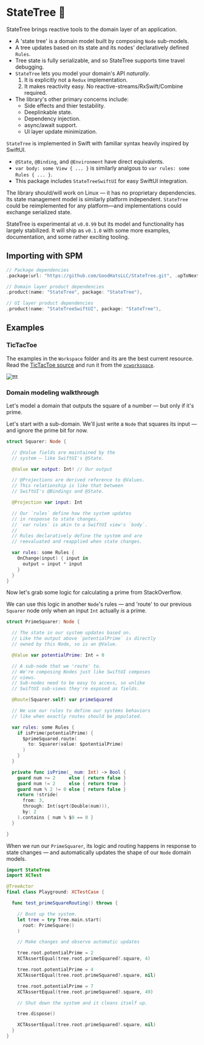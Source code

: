 # StateTree 🌳

StateTree brings reactive tools to the domain layer of an application.

* A 'state tree' is a domain model built by composing `Node` sub-models.
* A tree updates based on its state and its nodes' declaratively defined `Rules`.
* Tree state is fully serializable, and so StateTree supports time travel debugging.
* `StateTree` lets you model your domain's API *naturally*.
  1. It is explicitly not a `Redux` implementation.
  2. It makes reactivity easy. No reactive-streams/RxSwift/Combine required.
* The library's other primary concerns include:
  - Side effects and thier testability.
  - Deeplinkable state.
  - Dependency injection.
  - async/await support.
  - UI layer update minimization.

`StateTree` is implemented in Swift with familiar syntax heavily inspired by SwiftUI.
- `@State`, `@Binding`, and `@Environment` have direct equivalents.
- `var body: some View { ... }` is similarly analgous to `var rules: some Rules { ... }`.
- This package includes `StateTreeSwiftUI` for easy SwiftUI integration.

The library should/will work on Linux — it has no proprietary dependencies.
Its state management model is similarly platform independent. `StateTree` could be reimplemented for any platform—and implementations could exchange serialized state.

StateTree is experimental at `v0.0.99` but its model and functionality has largely stabilized.
It will ship as `v0.1.0` with some more examples, documentation, and some rather exciting tooling.

## Importing with SPM

```swift
// Package dependencies
.package(url: "https://github.com/GoodHatsLLC/StateTree.git", .upToNextMajor(from: "0.0.99"))

// Domain layer product dependencies
.product(name: "StateTree", package: "StateTree"),

// UI layer product dependencies
.product(name: "StateTreeSwiftUI", package: "StateTree"),
```

## Examples

### TicTacToe

The examples in the `Workspace` folder and its are the best current resource. Read the [TicTacToe source](https://github.com/GoodHatsLLC/StateTree/tree/main/Workspace/Examples/TicTacToe) and run it from the [`xcworkspace`](https://github.com/GoodHatsLLC/StateTree/tree/main/Workspace/StateTree.xcworkspace).

![ttt](https://user-images.githubusercontent.com/509838/220849173-ecf1100a-dd9e-424d-bd38-0643fba5c2f1.gif)


### Domain modeling walkthrough

Let's model a domain that outputs the square of a number — but only
if it's prime.

Let's start with a sub-domain. We'll just write a `Node` that squares
its input — and ignore the prime bit for now.

```swift
struct Squarer: Node {

  // @Value fields are maintained by the
  // system — like SwiftUI's @State.

  @Value var output: Int! // Our output

  // @Projections are derived reference to @Values.
  // This relationship is like that between
  // SwiftUI's @Bindings and @State.

  @Projection var input: Int

  // Our `rules` define how the system updates
  // in response to state changes.
  // `var rules` is akin to a SwiftUI view's `body`.
  //
  // Rules declaratively define the system and are
  // reevaluated and reapplied when state changes.

  var rules: some Rules {
    OnChange(input) { input in
      output = input * input
    }
  }
}
```

Now let's grab some logic for calculating a prime from StackOverflow.

We can use this logic in another `Node`'s rules — and
'route' to our previous `Squarer` node only when an input
`Int` actually *is* a prime.

```swift
struct PrimeSquarer: Node {

  // The state in our system updates based on.
  // Like the output above `potentialPrime` is directly
  // owned by this Node, so is an @Value.

  @Value var potentialPrime: Int = 0

  // A sub-node that we 'route' to.
  // We're composing Nodes just like SwiftUI composes
  // views.
  // Sub-nodes need to be easy to access, so unlike
  // SwiftUI sub-views they're exposed as fields.

  @Route(Squarer.self) var primeSquared

  // We use our rules to define our systems behaviors
  // like when exactly routes should be populated.

  var rules: some Rules {
    if isPrime(potentialPrime) {
      $primeSquared.route(
        to: Squarer(value: $potentialPrime)
      )
    }
  }

  private func isPrime(_ num: Int) -> Bool {
    guard num >= 2     else { return false }
    guard num != 2     else { return true  }
    guard num % 2 != 0 else { return false }
    return !stride(
      from: 3,
      through: Int(sqrt(Double(num))),
      by: 2
    ).contains { num % $0 == 0 }
  }

}
```

When we run our `PrimeSquarer`, its logic and routing
happens in response to state changes — and automatically
updates the shape of our `Node` domain models.

```swift
import StateTree
import XCTest

@TreeActor
final class Playground: XCTestCase {

  func test_primeSquareRouting() throws {

    // Boot up the system.
    let tree = try Tree.main.start(
      root: PrimeSquare()
    )

    // Make changes and observe automatic updates

    tree.root.potentialPrime = 2
    XCTAssertEqual(tree.root.primeSquared?.square, 4)

    tree.root.potentialPrime = 4
    XCTAssertEqual(tree.root.primeSquared?.square, nil)

    tree.root.potentialPrime = 7
    XCTAssertEqual(tree.root.primeSquared?.square, 49)

    // Shut down the system and it cleans itself up.

    tree.dispose()

    XCTAssertEqual(tree.root.primeSquared?.square, nil)
  }
}
```
